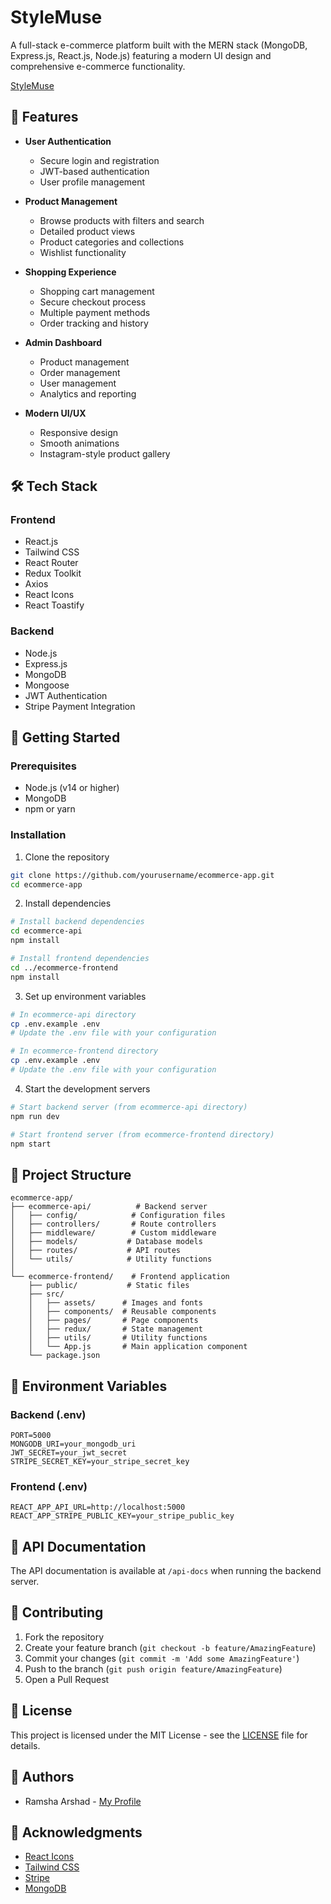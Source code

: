 
# StyleMuse

A full-stack e-commerce platform built with the MERN stack (MongoDB, Express.js, React.js, Node.js) featuring a modern UI design and comprehensive e-commerce functionality.

[StyleMuse](https://style-muse.onrender.com/)

## 🌟 Features

- **User Authentication**
  - Secure login and registration
  - JWT-based authentication
  - User profile management

- **Product Management**
  - Browse products with filters and search
  - Detailed product views
  - Product categories and collections
  - Wishlist functionality

- **Shopping Experience**
  - Shopping cart management
  - Secure checkout process
  - Multiple payment methods
  - Order tracking and history

- **Admin Dashboard**
  - Product management
  - Order management
  - User management
  - Analytics and reporting

- **Modern UI/UX**
  - Responsive design
  - Smooth animations
  - Instagram-style product gallery

## 🛠️ Tech Stack

### Frontend
- React.js
- Tailwind CSS
- React Router
- Redux Toolkit
- Axios
- React Icons
- React Toastify

### Backend
- Node.js
- Express.js
- MongoDB
- Mongoose
- JWT Authentication
- Stripe Payment Integration

## 🚀 Getting Started

### Prerequisites
- Node.js (v14 or higher)
- MongoDB
- npm or yarn

### Installation

1. Clone the repository
```bash
git clone https://github.com/yourusername/ecommerce-app.git
cd ecommerce-app
```

2. Install dependencies
```bash
# Install backend dependencies
cd ecommerce-api
npm install

# Install frontend dependencies
cd ../ecommerce-frontend
npm install
```

3. Set up environment variables
```bash
# In ecommerce-api directory
cp .env.example .env
# Update the .env file with your configuration

# In ecommerce-frontend directory
cp .env.example .env
# Update the .env file with your configuration
```

4. Start the development servers
```bash
# Start backend server (from ecommerce-api directory)
npm run dev

# Start frontend server (from ecommerce-frontend directory)
npm start
```

## 📁 Project Structure

```
ecommerce-app/
├── ecommerce-api/          # Backend server
│   ├── config/            # Configuration files
│   ├── controllers/       # Route controllers
│   ├── middleware/        # Custom middleware
│   ├── models/           # Database models
│   ├── routes/           # API routes
│   └── utils/            # Utility functions
│
└── ecommerce-frontend/    # Frontend application
    ├── public/           # Static files
    ├── src/
    │   ├── assets/      # Images and fonts
    │   ├── components/  # Reusable components
    │   ├── pages/       # Page components
    │   ├── redux/       # State management
    │   ├── utils/       # Utility functions
    │   └── App.js       # Main application component
    └── package.json
```

## 🔑 Environment Variables

### Backend (.env)
```
PORT=5000
MONGODB_URI=your_mongodb_uri
JWT_SECRET=your_jwt_secret
STRIPE_SECRET_KEY=your_stripe_secret_key
```

### Frontend (.env)
```
REACT_APP_API_URL=http://localhost:5000
REACT_APP_STRIPE_PUBLIC_KEY=your_stripe_public_key
```

## 📝 API Documentation

The API documentation is available at `/api-docs` when running the backend server.

## 🤝 Contributing

1. Fork the repository
2. Create your feature branch (`git checkout -b feature/AmazingFeature`)
3. Commit your changes (`git commit -m 'Add some AmazingFeature'`)
4. Push to the branch (`git push origin feature/AmazingFeature`)
5. Open a Pull Request

## 📄 License

This project is licensed under the MIT License - see the [LICENSE](LICENSE) file for details.

## 👥 Authors

- Ramsha Arshad - [My Profile](github.com/ramsha287)

## 🙏 Acknowledgments

- [React Icons](https://react-icons.github.io/react-icons/)
- [Tailwind CSS](https://tailwindcss.com/)
- [Stripe](https://stripe.com/)
- [MongoDB](https://www.mongodb.com/)
